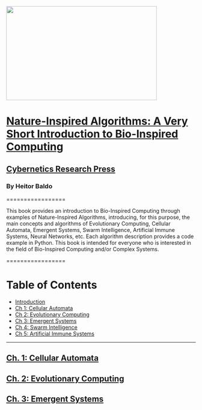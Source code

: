 <img src="" data-canonical-src="" width="400" height="250" />

# [Nature-Inspired Algorithms: A Very Short Introduction to Bio-Inspired Computing](http://cyberneticsresearch.com/books.html)

## [Cybernetics Research Press](http://cyberneticsresearch.com/books.html)

### By Heitor Baldo

=================

This book provides an introduction to Bio-Inspired Computing through examples of Nature-Inspired Algorithms, introducing, for this purpose, the main concepts and algorithms of Evolutionary Computing, Cellular Automata, Emergent Systems, Swarm Intelligence, Artificial Immune Systems, Neural Networks, etc. Each algorithm description provides a code example in Python. This book is intended for everyone who is interested in the field of Bio-Inspired Computing and/or Complex Systems.

=================


Table of Contents
=================

  * [Introduction](#ch-1-)
  * [Ch 1: Cellular Automata](#ch-2-)
  * [Ch 2: Evolutionary Computing](#ch-2-)
  * [Ch 3: Emergent Systems](#ch-2-)
  * [Ch 4: Swarm Intelligence](#ch-2-)
  * [Ch 5: Artificial Immune Systems](#ch-2-)
  

---

## [Ch. 1: Cellular Automata]()

## [Ch. 2: Evolutionary Computing]()

## [Ch. 3: Emergent Systems]()
